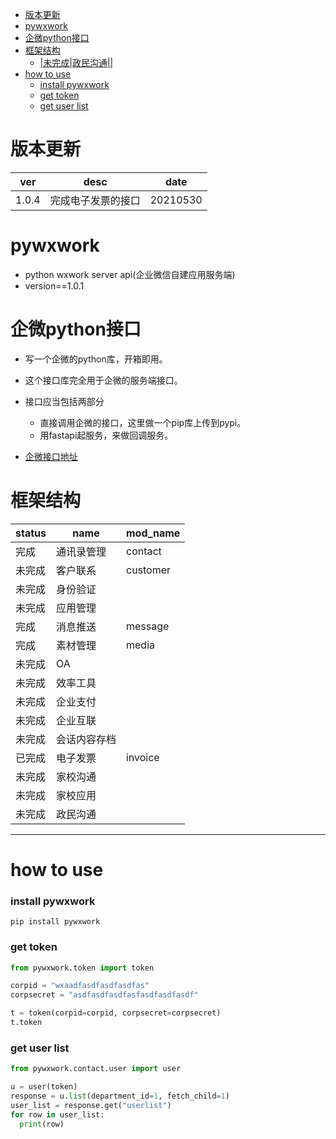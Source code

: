 - [版本更新](#版本更新)
- [pywxwork](#pywxwork)
- [企微python接口](#企微python接口)
- [框架结构](#框架结构)
  - [|未完成|政民沟通||](#未完成政民沟通)
- [how to use](#how-to-use)
    - [install pywxwork](#install-pywxwork)
    - [get token](#get-token)
    - [get user list](#get-user-list)


# 版本更新
|ver|desc|date|
|----|----|----|
|1.0.4|完成电子发票的接口|20210530|

# pywxwork
- python wxwork server api(企业微信自建应用服务端)
- version==1.0.1


# 企微python接口

- 写一个企微的python库，开箱即用。
- 这个接口库完全用于企微的服务端接口。
- 接口应当包括两部分
    - 直接调用企微的接口，这里做一个pip库上传到pypi。
    - 用fastapi起服务，来做回调服务。

- [企微接口地址](https://open.work.weixin.qq.com/api/doc/90000/90135/90664)


# 框架结构
|status|name|mod_name|
|----|----|----|
|完成|通讯录管理|contact|
|未完成|客户联系|customer|
|未完成|身份验证||
|未完成|应用管理||
|完成|消息推送|message|
|完成|素材管理|media|
|未完成|OA||
|未完成|效率工具||
|未完成|企业支付||
|未完成|企业互联||
|未完成|会话内容存档||
|已完成|电子发票|invoice|
|未完成|家校沟通||
|未完成|家校应用||
|未完成|政民沟通||
----

















# how to use
### install pywxwork
`pip install pywxwork`

### get token

```python
from pywxwork.token import token

corpid = "wxaadfasdfasdfasdfas"
corpsecret = "asdfasdfasdfasfasdfasdfasdf"

t = token(corpid=corpid, corpsecret=corpsecret)
t.token
```
### get user list

```python
from pywxwork.contact.user import user

u = user(token)
response = u.list(department_id=1, fetch_child=1)
user_list = response.get("userlist")
for row in user_list:
  print(row)
```